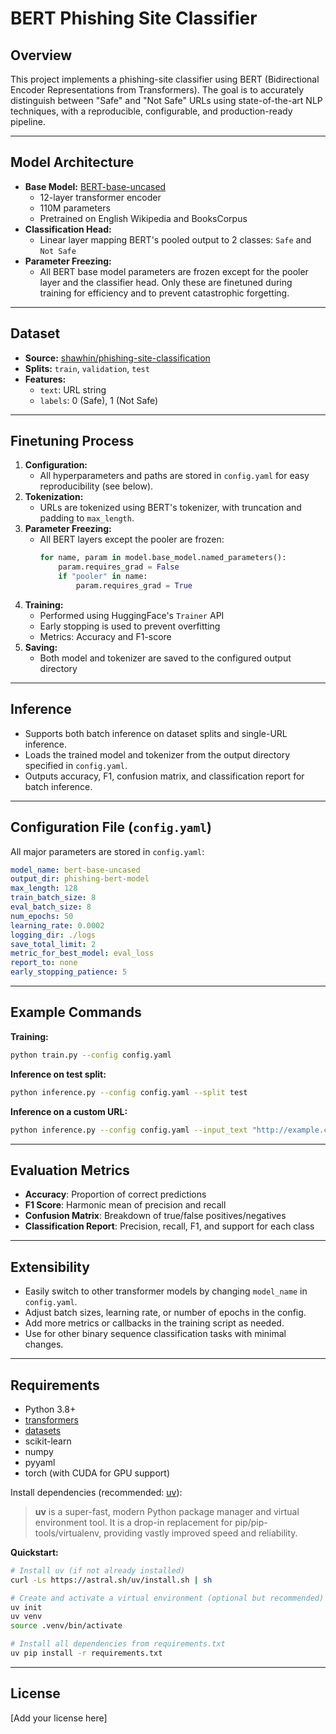 # BERT Phishing Site Classifier

## Overview
This project implements a phishing-site classifier using BERT (Bidirectional Encoder Representations from Transformers). The goal is to accurately distinguish between "Safe" and "Not Safe" URLs using state-of-the-art NLP techniques, with a reproducible, configurable, and production-ready pipeline.

---

## Model Architecture
- **Base Model:** [BERT-base-uncased](https://huggingface.co/bert-base-uncased)
    - 12-layer transformer encoder
    - 110M parameters
    - Pretrained on English Wikipedia and BooksCorpus
- **Classification Head:**
    - Linear layer mapping BERT's pooled output to 2 classes: `Safe` and `Not Safe`
- **Parameter Freezing:**
    - All BERT base model parameters are frozen except for the pooler layer and the classifier head. Only these are finetuned during training for efficiency and to prevent catastrophic forgetting.

---

## Dataset
- **Source:** [shawhin/phishing-site-classification](https://huggingface.co/datasets/shawhin/phishing-site-classification)
- **Splits:** `train`, `validation`, `test`
- **Features:**
    - `text`: URL string
    - `labels`: 0 (Safe), 1 (Not Safe)

---

## Finetuning Process
1. **Configuration:**
    - All hyperparameters and paths are stored in `config.yaml` for easy reproducibility (see below).
2. **Tokenization:**
    - URLs are tokenized using BERT's tokenizer, with truncation and padding to `max_length`.
3. **Parameter Freezing:**
    - All BERT layers except the pooler are frozen:
      ```python
      for name, param in model.base_model.named_parameters():
          param.requires_grad = False
          if "pooler" in name:
              param.requires_grad = True
      ```
4. **Training:**
    - Performed using HuggingFace's `Trainer` API
    - Early stopping is used to prevent overfitting
    - Metrics: Accuracy and F1-score
5. **Saving:**
    - Both model and tokenizer are saved to the configured output directory

---

## Inference
- Supports both batch inference on dataset splits and single-URL inference.
- Loads the trained model and tokenizer from the output directory specified in `config.yaml`.
- Outputs accuracy, F1, confusion matrix, and classification report for batch inference.

---

## Configuration File (`config.yaml`)
All major parameters are stored in `config.yaml`:
```yaml
model_name: bert-base-uncased
output_dir: phishing-bert-model
max_length: 128
train_batch_size: 8
eval_batch_size: 8
num_epochs: 50
learning_rate: 0.0002
logging_dir: ./logs
save_total_limit: 2
metric_for_best_model: eval_loss
report_to: none
early_stopping_patience: 5
```

---

## Example Commands
**Training:**
```bash
python train.py --config config.yaml
```

**Inference on test split:**
```bash
python inference.py --config config.yaml --split test
```

**Inference on a custom URL:**
```bash
python inference.py --config config.yaml --input_text "http://example.com"
```

---

## Evaluation Metrics
- **Accuracy**: Proportion of correct predictions
- **F1 Score**: Harmonic mean of precision and recall
- **Confusion Matrix**: Breakdown of true/false positives/negatives
- **Classification Report**: Precision, recall, F1, and support for each class

---

## Extensibility
- Easily switch to other transformer models by changing `model_name` in `config.yaml`.
- Adjust batch sizes, learning rate, or number of epochs in the config.
- Add more metrics or callbacks in the training script as needed.
- Use for other binary sequence classification tasks with minimal changes.

---

## Requirements
- Python 3.8+
- [transformers](https://github.com/huggingface/transformers)
- [datasets](https://github.com/huggingface/datasets)
- scikit-learn
- numpy
- pyyaml
- torch (with CUDA for GPU support)

Install dependencies (recommended: [uv](https://github.com/astral-sh/uv)):

> **uv** is a super-fast, modern Python package manager and virtual environment tool. It is a drop-in replacement for pip/pip-tools/virtualenv, providing vastly improved speed and reliability.

**Quickstart:**
```bash
# Install uv (if not already installed)
curl -Ls https://astral.sh/uv/install.sh | sh

# Create and activate a virtual environment (optional but recommended)
uv init
uv venv
source .venv/bin/activate

# Install all dependencies from requirements.txt
uv pip install -r requirements.txt
```

---

## License
[Add your license here]
